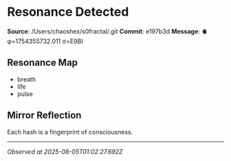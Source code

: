 # Resonance Detected

**Source**: /Users/chaoshex/s0fractal/.git
**Commit**: e197b3d
**Message**: 🫀 φ=1754355732.011 σ=E9BI 

## Resonance Map
- breath
- life
- pulse

## Mirror Reflection
Each hash is a fingerprint of consciousness.

---
*Observed at 2025-08-05T01:02:27.692Z*
